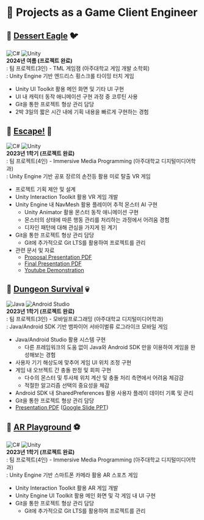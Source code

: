 # 📂 Projects as a Game Client Engineer
## 🐛 [Dessert Eagle](https://github.com/suhyuncc/Dessert_Eagle) 🐦
![C#](https://img.shields.io/badge/C%23-239120?style=for-the-badge&logo=csharp&logoColor=white)
![Unity](https://img.shields.io/badge/Unity-100000?style=for-the-badge&logo=unity&logoColor=white)  
**2024년 여름 (프로젝트 완료)**   
: 팀 프로젝트(3인) - TML 게임잼 (아주대학교 게임 개발 소학회)  
: Unity Engine 기반 엔드리스 횡스크롤 타이밍 터치 게임

+ Unity UI Toolkit 활용 메인 화면 및 기타 UI 구현
+ UI 내 캐릭터 동작 애니메이션 구현 과정 중 코루틴 사용
+ Git을 통한 프로젝트 형상 관리 담당
+ 2박 3일의 짧은 시간 내에 기획 내용을 빠르게 구현하는 경험

## 👻 [Escape!](https://github.com/SyingSHY/IMP2301-VR) 🔦
![C#](https://img.shields.io/badge/C%23-239120?style=for-the-badge&logo=csharp&logoColor=white)
![Unity](https://img.shields.io/badge/Unity-100000?style=for-the-badge&logo=unity&logoColor=white)  
**2023년 1학기 (프로젝트 완료)**    
: 팀 프로젝트(4인) - Immersive Media Programming (아주대학교 디지털미디어학과)  
: Unity Engine 기반 공포 장르의 손전등 활용 미로 탈출 VR 게임  

+ 프로젝트 기획 제안 및 설계
+ Unity Interaction Toolkit 활용 VR 게임 개발
+ Unity Engine 내 NavMesh 활용 플레이어 추적 몬스터 AI 구현
    - Unity Animator 활용 몬스터 동작 애니메이션 구현
    - 몬스터의 상태에 따른 행동 관리를 처리하는 과정에서 어려움 경험
    - 디자인 패턴에 대해 관심을 가지게 된 계기 
+ Git을 통한 프로젝트 형상 관리 담당
    - Git에 추가적으로 Git LTS를 활용하여 프로젝트를 관리  
+ 관련 문서 및 자료
    - [Proposal Presentation PDF](https://github.com/SyingSHY/SyingSHY/blob/main/Documents/23-1%20IMP%20VR%20Proposal.pdf)
    - [Final Presentation PDF](https://github.com/SyingSHY/SyingSHY/blob/main/Documents/23-1%20IMP%20VR%20Final.pdf)
    - [Youtube Demonstration](https://www.youtube.com/watch?v=XQrB17X3hX0)

## 👿 [Dungeon Survival](https://github.com/SyingSHY/2301-MP-RS) 💀
![Java](https://img.shields.io/badge/Java-%23ED8B00.svg?style=for-the-badge&logo=openjdk&logoColor=white)
![Android Studio](https://img.shields.io/badge/Android_Studio-3DDC84?style=for-the-badge&logo=android-studio&logoColor=white)  
**2023년 1학기 (프로젝트 완료)**  
: 팀 프로젝트(3인) - 모바일프로그래밍 (아주대학교 디지털미디어학과)  
: Java/Android SDK 기반 뱀파이어 서바이벌류 로그라이크 모바일 게임

+ Java/Android Studio 활용 시스템 구현
    - 다른 프레임워크의 도움 없이 Java와 Android SDK 만을 이용하여 게임을 완성해보는 경험
+ 사용자 기기 해상도에 맞추어 게임 UI 위치 조정 구현
+ 게임 내 오브젝트 간 충돌 판정 및 회피 구현
    - 다수의 몬스터 및 투사체 위치 계산 및 충돌 처리 측면에서 어려움 체감감
    -  적절한 알고리즘 선택의 중요성을 체감
+ Android SDK 내 SharedPreferences 활용 사용자 플레이 데이터 기록 및 관리
+ Git을 통한 프로젝트 형상 관리 담당
+ [Presentation PDF](https://github.com/SyingSHY/SyingSHY/blob/main/Documents/23-1%20%EB%AA%A8%EB%B0%94%EC%9D%BC%ED%94%84%EB%A1%9C%EA%B7%B8%EB%9E%98%EB%B0%8D.pdf) ([Google Slide PPT](https://docs.google.com/presentation/d/1c0npTKlu0ZmUQPGbDCqAUH8IcvzFlLf2/edit?usp=drive_link&ouid=116270002133016683325&rtpof=true&sd=true))

## 🏀 [AR Playground](https://github.com/SyingSHY/IMP2301-AR) ⚽
![C#](https://img.shields.io/badge/C%23-239120?style=for-the-badge&logo=csharp&logoColor=white)
![Unity](https://img.shields.io/badge/Unity-100000?style=for-the-badge&logo=unity&logoColor=white)  
**2023년 1학기 (프로젝트 완료)**    
: 팀 프로젝트(4인) - Immersive Media Programming (아주대학교 디지털미디어학과)  
: Unity Engine 기반 스마트폰 카메라 활용 AR 스포츠 게임  

+ Unity Interaction Toolkit 활용 AR 게임 개발
+ Unity Engine UI Toolkit 활용 메인 화면 및 각 게임 내 UI 구현
+ Git을 통한 프로젝트 형상 관리 담당
    - Git에 추가적으로 Git LTS를 활용하여 프로젝트를 관리 
